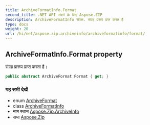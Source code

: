 ```yaml
---
title: ArchiveFormatInfo.Format
second_title: .NET API संदर्भ के लिए Aspose.ZIP
description: ArchiveFormatInfo संपत्त. संग्रह प्ररूप प्रप्त करत है
type: docs
weight: 20
url: /hi/net/aspose.zip.archiveinfo/archiveformatinfo/format/
---
```

## ArchiveFormatInfo.Format property

संग्रह प्रारूप प्राप्त करता है।

```csharp
public abstract ArchiveFormat Format { get; }
```

### यह सभी देखें

* enum [ArchiveFormat](../../archiveformat/)
* class [ArchiveFormatInfo](../)
* नाम स्थान [Aspose.Zip.ArchiveInfo](../../archiveformatinfo/)
* सभा [Aspose.Zip](../../../)


